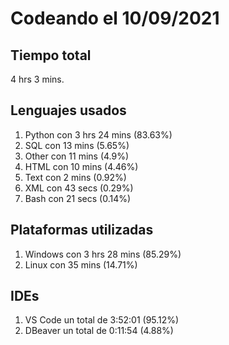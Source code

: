 # Codeando el 10/09/2021

## Tiempo total
4 hrs 3 mins.

## Lenguajes usados
1. Python con 3 hrs 24 mins (83.63%)
1. SQL con 13 mins (5.65%)
1. Other con 11 mins (4.9%)
1. HTML con 10 mins (4.46%)
1. Text con 2 mins (0.92%)
1. XML con 43 secs (0.29%)
1. Bash con 21 secs (0.14%)

## Plataformas utilizadas
1. Windows con 3 hrs 28 mins (85.29%)
1. Linux con 35 mins (14.71%)

## IDEs
1. VS Code un total de 3:52:01 (95.12%)
1. DBeaver un total de 0:11:54 (4.88%)
